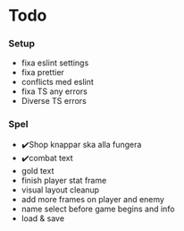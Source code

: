 # Todo

### Setup

- fixa eslint settings
- fixa prettier
- conflicts med eslint
- fixa TS any errors
- Diverse TS errors

### Spel

- ✔️Shop knappar ska alla fungera
- ✔️combat text
- gold text
- finish player stat frame
- visual layout cleanup
- add more frames on player and enemy
- name select before game begins and info
- load & save
